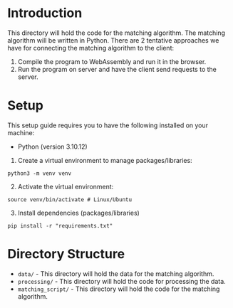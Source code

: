 # Introduction
This directory will hold the code for the matching algorithm. The matching algorithm will be written in Python. There are 2 tentative approaches we have for connecting
the matching algorithm to the client:

1. Compile the program to WebAssembly and run it in the browser.
2. Run the program on server and have the client send requests to the server.

# Setup

This setup guide requires you to have the following installed on your machine:
 - Python (version 3.10.12)

1. Create a virtual environment to manage packages/libraries:
```
python3 -m venv venv
```

2. Activate the virtual environment:
```
source venv/bin/activate # Linux/Ubuntu
```

3. Install dependencies (packages/libraries)
```
pip install -r "requirements.txt"
```

# Directory Structure
* `data/` - This directory will hold the data for the matching algorithm.
* `processing/` - This directory will hold the code for processing the data.
* `matching_script/` - This directory will hold the code for the matching algorithm.
